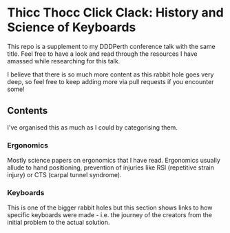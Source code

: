 # Thicc Thocc Click Clack: History and Science of Keyboards

This repo is a supplement to my DDDPerth conference talk with the same title. Feel free to have a look and read through the resources I have amassed while researching for this talk.

I believe that there is so much more content as this rabbit hole goes very deep, so feel free to keep adding more via pull requests if you encounter some!

## Contents

I've organised this as much as I could by categorising them.

### Ergonomics

Mostly science papers on ergonomics that I have read. Ergonomics usually allude to hand positioning, prevention of injuries like RSI (repetitive strain injury) or CTS (carpal tunnel syndrome).

### Keyboards

This is one of the bigger rabbit holes but this section shows links to how specific keyboards were made - i.e. the journey of the creators from the initial problem to the actual solution.